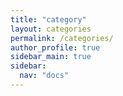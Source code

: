 ```yaml
---
title: "category"
layout: categories
permalink: /categories/
author_profile: true
sidebar_main: true
sidebar:
  nav: "docs"
---
```

